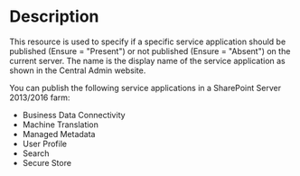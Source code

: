 # Description

This resource is used to specify if a specific service application should be
published (Ensure = "Present") or not published (Ensure = "Absent") on the
current server. The name is the display name of the service application as
shown in the Central Admin website.

You can publish the following service applications in a SharePoint Server
2013/2016 farm:

* Business Data Connectivity
* Machine Translation
* Managed Metadata
* User Profile
* Search
* Secure Store
